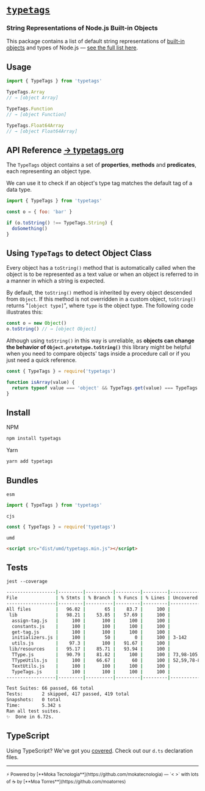 # [`typetags`](https://typetags.org)

### String Representations of Node.js Built-in Objects

This package contains a list of default string representations of [built-in objects](https://developer.mozilla.org/en-US/docs/Web/JavaScript/Reference) and types of Node.js — [see the full list here](https://github.com/moatorres/typetags/blob/master/lib/constants.d.ts).

## Usage

```js
import { TypeTags } from 'typetags'

TypeTags.Array
// → [object Array]

TypeTags.Function
// → [object Function]

TypeTags.Float64Array
// → [object Float64Array]
```

## API Reference [→ typetags.org](https://typetags.org)

The `TypeTags` object contains a set of **properties**, **methods** and **predicates**, each representing an object type.

We can use it to check if an object's type tag matches the default tag of a data type.

```js
import { TypeTags } from 'typetags'

const o = { foo: 'bar' }

if (o.toString() !== TypeTags.String) {
  doSomething()
}
```

## Using `TypeTags` to detect Object Class

Every object has a `toString()` method that is automatically called when the object is to be represented as a text value or when an object is referred to in a manner in which a string is expected.

By default, the `toString()` method is inherited by every object descended from `Object`. If this method is not overridden in a custom object, `toString()` returns "`[object type]`", where `type` is the object type. The following code illustrates this:

```js
const o = new Object()
o.toString() // → [object Object]
```

Although using `toString()` in this way is unreliable, as **objects can change the behavior of `Object.prototype.toString()`** this library might be helpful when you need to compare objects' tags inside a procedure call or if you just need a quick reference.

```js
const { TypeTags } = require('typetags')

function isArray(value) {
  return typeof value === 'object' && TypeTags.get(value) === TypeTags.Array
}
```

## Install

NPM

```sh
npm install typetags
```

Yarn

```sh
yarn add typetags
```

## Bundles

`esm`

```js
import { TypeTags } from 'typetags'
```

`cjs`

```js
const { TypeTags } = require('typetags')
```

`umd`

```html
<script src="dist/umd/typetags.min.js"></script>
```

## Tests

`jest --coverage`

```sh
------------------|---------|----------|---------|---------|-------------------
File              | % Stmts | % Branch | % Funcs | % Lines | Uncovered Line #s
------------------|---------|----------|---------|---------|-------------------
All files         |   96.02 |       65 |    83.7 |     100 |
 lib              |   98.21 |    53.85 |   57.69 |     100 |
  assign-tag.js   |     100 |      100 |     100 |     100 |
  constants.js    |     100 |      100 |     100 |     100 |
  get-tag.js      |     100 |      100 |     100 |     100 |
  initializers.js |     100 |       50 |       0 |     100 | 3-142
  utils.js        |    97.3 |      100 |   91.67 |     100 |
 lib/resources    |   95.17 |    85.71 |   93.94 |     100 |
  TType.js        |   90.79 |    81.82 |     100 |     100 | 73,98-105,129-146
  TTypeUtils.js   |     100 |    66.67 |      60 |     100 | 52,59,78-80
  TextUtils.js    |     100 |      100 |     100 |     100 |
  TypeTags.js     |     100 |      100 |     100 |     100 |
------------------|---------|----------|---------|---------|-------------------

Test Suites: 66 passed, 66 total
Tests:       2 skipped, 417 passed, 419 total
Snapshots:   0 total
Time:        5.342 s
Ran all test suites.
✨  Done in 6.72s.
```

## TypeScript

Using TypeScript? We've got you [covered](https://github.com/moatorres/typetags/blob/master/lib/resources/TypeTags.d.ts). Check out our `d.ts` declaration files.

---

<sub>
  ⚡️ Powered by [**Moka Tecnologia**](https://github.com/mokatecnologia) — `< >` with lots of ☕️ by [**Moa Torres**](https://github.com/moatorres)
</sub>
